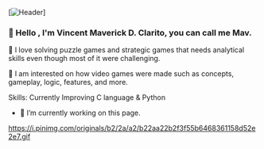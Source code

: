 [![Header]([https://www.creative-tim.com/blog/content/images/size/w1140/2021/08/rebranding-post--1-.jpg](https://i.pinimg.com/originals/b2/2a/a2/b22aa22b2f3f55b6468361158d52e2e7.gif) "Header")]
### 👋 Hello , I'm Vincent Maverick D. Clarito, you can call me Mav.

🧩 I love solving puzzle games and strategic games that needs analytical skills even though most of it were challenging.

👾 I am interested on how video games were made such as concepts, gameplay, logic, features, and more.


Skills: Currently Improving C language & Python

- 🔭 I’m currently working on this page. 

https://i.pinimg.com/originals/b2/2a/a2/b22aa22b2f3f55b6468361158d52e2e7.gif


